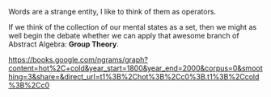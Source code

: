 Words are a strange entity, I like to think of them as operators.

If we think of the collection of our mental states as a set, then we might as well begin the debate whether we can apply that awesome branch of Abstract Algebra: **Group Theory**.  



https://books.google.com/ngrams/graph?content=hot%2C+cold&year_start=1800&year_end=2000&corpus=0&smoothing=3&share=&direct_url=t1%3B%2Chot%3B%2Cc0%3B.t1%3B%2Ccold%3B%2Cc0
